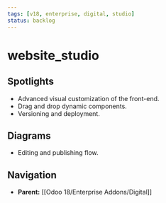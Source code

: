 ```yaml
---
tags: [v18, enterprise, digital, studio]
status: backlog
---
```

# website_studio

## Spotlights
- Advanced visual customization of the front-end.
- Drag and drop dynamic components.
- Versioning and deployment.

## Diagrams
- Editing and publishing flow.




## Navigation
- **Parent:** [[Odoo 18/Enterprise Addons/Digital]]
